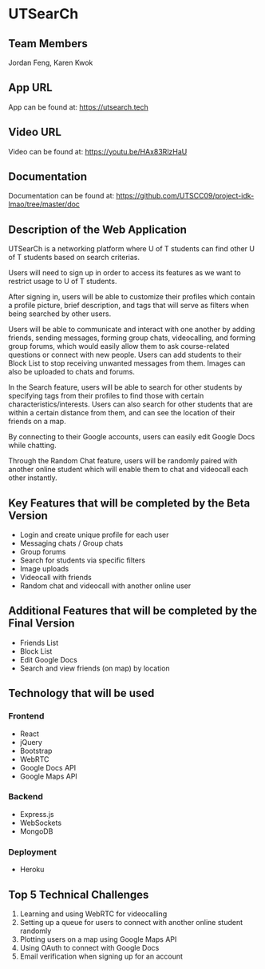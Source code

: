 # UTSearCh

## Team Members

Jordan Feng, Karen Kwok

## App URL

App can be found at: https://utsearch.tech

## Video URL

Video can be found at: https://youtu.be/HAx83RlzHaU

## Documentation

Documentation can be found at: https://github.com/UTSCC09/project-idk-lmao/tree/master/doc

## Description of the Web Application

UTSearCh is a networking platform where U of T students can find other U of T students based on search criterias.

Users will need to sign up in order to access its features as we want to restrict usage to U of T students.

After signing in, users will be able to customize their profiles which contain a profile picture, brief description, and tags that will serve as filters when being searched by other users.

Users will be able to communicate and interact with one another by adding friends, sending messages, forming group chats, videocalling, and forming group forums, which would easily allow them to ask course-related questions or connect with new people. Users can add students to their Block List to stop receiving unwanted messages from them. Images can also be uploaded to chats and forums.

In the Search feature, users will be able to search for other students by specifying tags from their profiles to find those with certain characteristics/interests. Users can also search for other students that are within a certain distance from them, and can see the location of their friends on a map.

By connecting to their Google accounts, users can easily edit Google Docs while chatting.

Through the Random Chat feature, users will be randomly paired with another online student which will enable them to chat and videocall each other instantly.

## Key Features that will be completed by the Beta Version

- Login and create unique profile for each user
- Messaging chats / Group chats
- Group forums
- Search for students via specific filters
- Image uploads
- Videocall with friends
- Random chat and videocall with another online user

## Additional Features that will be completed by the Final Version

- Friends List
- Block List
- Edit Google Docs
- Search and view friends (on map) by location

## Technology that will be used

### Frontend

- React
- jQuery
- Bootstrap
- WebRTC
- Google Docs API
- Google Maps API

### Backend

- Express.js
- WebSockets
- MongoDB

### Deployment

- Heroku

## Top 5 Technical Challenges

1. Learning and using WebRTC for videocalling
2. Setting up a queue for users to connect with another online student randomly
3. Plotting users on a map using Google Maps API
4. Using OAuth to connect with Google Docs
5. Email verification when signing up for an account
